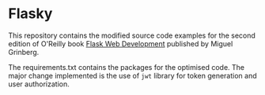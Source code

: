Flasky
======

This repository contains the modified source code examples for the second edition of O'Reilly book [Flask Web Development](http://www.flaskbook.com) published by Miguel Grinberg.


The requirements.txt contains the packages for the optimised code.
The major change implemented is the use of `jwt` library for token generation and user authorization.
